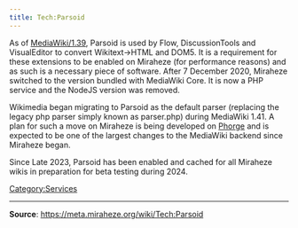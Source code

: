 ```yaml
---
title: Tech:Parsoid
---
```


As of [MediaWiki/1.39](https://meta.miraheze.org/wiki/MediaWiki/1.39), Parsoid is used by Flow, DiscussionTools and VisualEditor to convert Wikitext->HTML and DOM5. It is a requirement for these extensions to be enabled on Miraheze (for performance reasons) and as such is a necessary piece of software. After 7 December 2020, Miraheze switched to the version bundled with MediaWiki Core. It is now a PHP service and the NodeJS version was removed.

Wikimedia began migrating to Parsoid as the default parser (replacing the legacy php parser simply known as parser.php) during MediaWiki 1.41. A plan for such a move on Miraheze is being developed on [Phorge](https://meta.miraheze.org/wiki/phorge:T10915) and is expected to be one of the largest changes to the MediaWiki backend since Miraheze began.

Since Late 2023, Parsoid has been enabled and cached for all Miraheze wikis in preparation for beta testing during 2024.

[Category:Services](https://meta.miraheze.org/wiki/Category:Services)

----
**Source**: https://meta.miraheze.org/wiki/Tech:Parsoid
